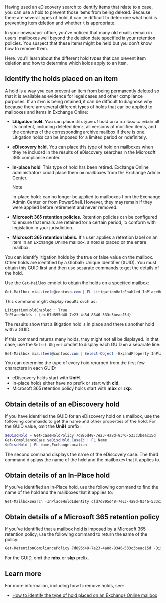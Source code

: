 Having used an eDiscovery search to identify items that relate to a case, you can use a hold to prevent those items from being deleted. Because there are several types of hold, it can be difficult to determine what hold is preventing item deletion and whether it is appropriate.

In your newspaper office, you've noticed that many old emails remain in users' mailboxes well beyond the deletion date specified in your retention policies. You suspect that these items might be held but you don't know how to remove them.

Here, you'll learn about the different hold types that can prevent item deletion and how to determine which holds apply to an item.

## Identify the holds placed on an item

A hold is a way you can prevent an item from being permanently deleted so that it is available as evidence for legal cases and other compliance purposes. If an item is being retained, it can be difficult to diagnose why because there are several different types of holds that can be applied to mailboxes and items in Exchange Online:

- **Litigation hold.** You can place this type of hold on a mailbox to retain all its content, including deleted items, all versions of modified items, and the contents of the corresponding archive mailbox if there is one. Litigation holds can be imposed for a limited period or indefinitely.
- **eDiscovery hold.** You can place this type of hold on mailboxes when they're included in the results of eDiscovery searches in the Microsoft 365 compliance center.
- **In-place hold.** This type of hold has been retired. Exchange Online administrators could place them on mailboxes from the Exchange Admin Center.

    > [!NOTE] 
	> In-place holds can no longer be applied to mailboxes from the Exchange Admin Center, or from PowerShell. However, they may remain if they were applied before retirement and never removed.

- **Microsoft 365 retention policies.** Retention policies can be configured to ensure that emails are retained for a certain period, to conform with legislation in your jurisdiction.
- **Microsoft 365 retention labels.** If a user applies a retention label on an item in an Exchange Online mailbox, a hold is placed on the entire mailbox.

You can identify litigation holds by the true or false value on the mailbox. Other holds are identified by a Globally Unique Identifier (GUID). You must obtain this GUID first and then use separate commands to get the details of the hold.

Use the `Get-Mailbox` cmdlet to obtain the holds on a specified mailbox:

``` powershell
Get-Mailbox mia.steele@contoso.com | FL LitigationHoldEnabled,InPlaceHolds
```

This command might display results such as:

``` powershell
LitigationHoldEnabled : True
InPlaceHolds : {UniH7d895d48-7e23-4a8d-8346-533c3beac15d}
```

The results show that a litigation hold is in place and there's another hold with a GUID.

If this command returns many holds, they might not all be displayed. In that case, use the `Select-Object` cmdlet to display each GUID on a separate line:

``` powershell
Get-Mailbox mia.steel@contoso.com | Select-Object -ExpandProperty InPlaceHolds
```

You can determine the type of every hold returned from the first few characters in each GUID:

- eDiscovery holds start with **UniH**.
- In-place holds either have no prefix or start with **cld**.
- Microsoft 365 retention policy holds start with **mbx** or **skp**.

## Obtain details of an eDiscovery hold

If you have identified the GUID for an eDiscovery hold on a mailbox, use the following commands to get the name and other properties of the hold. For the GUID value, omit the **UniH** prefix:

``` powershell
$eDiscHold = Get-CaseHoldPolicy 7d895d48-7e23-4a8d-8346-533c3beac15d
Get-ComplianceCase $eDiscHold.CaseId | FL Name
$eDiscHold | FL Name,ExchangeLocation
```

The second command displays the name of the eDiscovery case. The third command displays the name of the hold and the mailboxes that it applies to.

## Obtain details of an In-Place hold

If you've identified an In-Place hold, use the following command to find the name of the hold and the mailboxes that it applies to:

``` powershell
Get-MailboxSearch -InPlaceHoldIdentity cld7d895d48-7e23-4a8d-8346-533c3beac15d | FL Name,SourceMailboxes
```

## Obtain details of a Microsoft 365 retention policy

If you've identified that a mailbox hold is imposed by a Microsoft 365 retention policy, use the following command to return the name of the policy:

``` powershell
Get-RetentionCompliancePolicy 7d895d48-7e23-4a8d-8346-533c3beac15d -DistributionDetail | FL Name,*Location
```

For the GUID, omit the **mbx** or **skp** prefix.

## Learn more

For more information, including how to remove holds, see:

- [How to identify the type of hold placed on an Exchange Online mailbox](/microsoft-365/compliance/identify-a-hold-on-an-exchange-online-mailbox)
